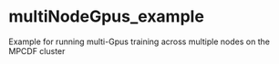 # multiNodeGpus_example
Example for running multi-Gpus training across multiple nodes on the MPCDF cluster
